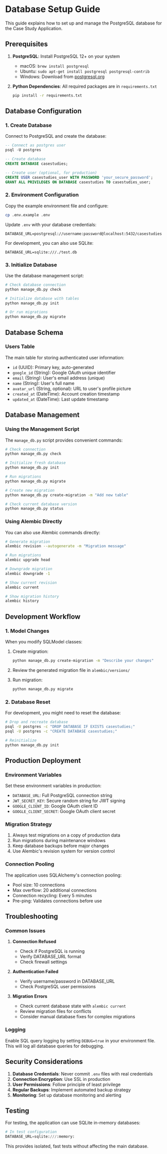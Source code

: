 # Database Setup Guide

This guide explains how to set up and manage the PostgreSQL database for the Case Study Application.

## Prerequisites

1. **PostgreSQL**: Install PostgreSQL 12+ on your system
   - macOS: `brew install postgresql`
   - Ubuntu: `sudo apt-get install postgresql postgresql-contrib`
   - Windows: Download from [postgresql.org](https://www.postgresql.org/download/)

2. **Python Dependencies**: All required packages are in `requirements.txt`
   ```bash
   pip install -r requirements.txt
   ```

## Database Configuration

### 1. Create Database

Connect to PostgreSQL and create the database:

```sql
-- Connect as postgres user
psql -U postgres

-- Create database
CREATE DATABASE casestudies;

-- Create user (optional, for production)
CREATE USER casestudies_user WITH PASSWORD 'your_secure_password';
GRANT ALL PRIVILEGES ON DATABASE casestudies TO casestudies_user;
```

### 2. Environment Configuration

Copy the example environment file and configure:

```bash
cp .env.example .env
```

Update `.env` with your database credentials:

```env
DATABASE_URL=postgresql://username:password@localhost:5432/casestudies
```

For development, you can also use SQLite:
```env
DATABASE_URL=sqlite:///./test.db
```

### 3. Initialize Database

Use the database management script:

```bash
# Check database connection
python manage_db.py check

# Initialize database with tables
python manage_db.py init

# Or run migrations
python manage_db.py migrate
```

## Database Schema

### Users Table

The main table for storing authenticated user information:

- `id` (UUID): Primary key, auto-generated
- `google_id` (String): Google OAuth unique identifier
- `email` (String): User's email address (unique)
- `name` (String): User's full name
- `avatar_url` (String, optional): URL to user's profile picture
- `created_at` (DateTime): Account creation timestamp
- `updated_at` (DateTime): Last update timestamp

## Database Management

### Using the Management Script

The `manage_db.py` script provides convenient commands:

```bash
# Check connection
python manage_db.py check

# Initialize fresh database
python manage_db.py init

# Run migrations
python manage_db.py migrate

# Create new migration
python manage_db.py create-migration -m "Add new table"

# Check current database version
python manage_db.py status
```

### Using Alembic Directly

You can also use Alembic commands directly:

```bash
# Generate migration
alembic revision --autogenerate -m "Migration message"

# Run migrations
alembic upgrade head

# Downgrade migration
alembic downgrade -1

# Show current revision
alembic current

# Show migration history
alembic history
```

## Development Workflow

### 1. Model Changes

When you modify SQLModel classes:

1. Create migration:
   ```bash
   python manage_db.py create-migration -m "Describe your changes"
   ```

2. Review the generated migration file in `alembic/versions/`

3. Run migration:
   ```bash
   python manage_db.py migrate
   ```

### 2. Database Reset

For development, you might need to reset the database:

```bash
# Drop and recreate database
psql -U postgres -c "DROP DATABASE IF EXISTS casestudies;"
psql -U postgres -c "CREATE DATABASE casestudies;"

# Reinitialize
python manage_db.py init
```

## Production Deployment

### Environment Variables

Set these environment variables in production:

- `DATABASE_URL`: Full PostgreSQL connection string
- `JWT_SECRET_KEY`: Secure random string for JWT signing
- `GOOGLE_CLIENT_ID`: Google OAuth client ID
- `GOOGLE_CLIENT_SECRET`: Google OAuth client secret

### Migration Strategy

1. Always test migrations on a copy of production data
2. Run migrations during maintenance windows
3. Keep database backups before major changes
4. Use Alembic's revision system for version control

### Connection Pooling

The application uses SQLAlchemy's connection pooling:

- Pool size: 10 connections
- Max overflow: 20 additional connections
- Connection recycling: Every 5 minutes
- Pre-ping: Validates connections before use

## Troubleshooting

### Common Issues

1. **Connection Refused**
   - Check if PostgreSQL is running
   - Verify DATABASE_URL format
   - Check firewall settings

2. **Authentication Failed**
   - Verify username/password in DATABASE_URL
   - Check PostgreSQL user permissions

3. **Migration Errors**
   - Check current database state with `alembic current`
   - Review migration files for conflicts
   - Consider manual database fixes for complex migrations

### Logging

Enable SQL query logging by setting `DEBUG=true` in your environment file. This will log all database queries for debugging.

## Security Considerations

1. **Database Credentials**: Never commit `.env` files with real credentials
2. **Connection Encryption**: Use SSL in production
3. **User Permissions**: Follow principle of least privilege
4. **Regular Backups**: Implement automated backup strategy
5. **Monitoring**: Set up database monitoring and alerting

## Testing

For testing, the application can use SQLite in-memory databases:

```python
# In test configuration
DATABASE_URL=sqlite:///:memory:
```

This provides isolated, fast tests without affecting the main database.
